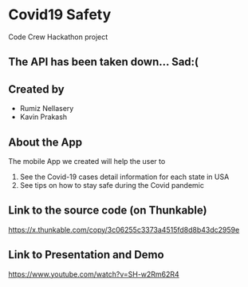 # Covid19 Safety
Code Crew Hackathon project

## The API has been taken down... Sad:(

## Created by
- Rumiz Nellasery 
- Kavin Prakash

## About the App
The mobile App we created will help the user to
1. See the Covid-19 cases detail information for each state in USA
2. See tips on how to stay safe during the Covid pandemic

## Link to the source code (on Thunkable)
https://x.thunkable.com/copy/3c06255c3373a4515fd8d8b43dc2959e


## Link to Presentation and Demo
https://www.youtube.com/watch?v=SH-w2Rm62R4

